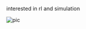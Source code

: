 interested in rl and simulation

![pic](https://raw.githubusercontent.com/abearinatrap/studentseatsbot/master/sanchold.ico?raw=true)

